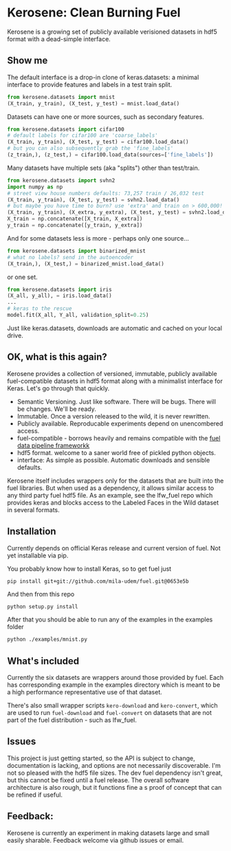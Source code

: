 # Kerosene: Clean Burning Fuel

Kerosene is a growing set of publicly available verisioned datasets in hdf5 format with a dead-simple interface.

## Show me

The default interface is a drop-in clone of keras.datasets: a minimal interface to provide features and labels in a test train split.

```python
from kerosene.datasets import mnist
(X_train, y_train), (X_test, y_test) = mnist.load_data()
```

Datasets can have one or more sources, such as secondary features.

```python
from kerosene.datasets import cifar100
# default labels for cifar100 are 'coarse_labels'
(X_train, y_train), (X_test, y_test) = cifar100.load_data()
# but you can also subsequently grab the 'fine_labels'
(z_train,), (z_test,) = cifar100.load_data(sources=['fine_labels'])
```

Many datasets have multiple sets (aka "splits") other than test/train.

```python
from kerosene.datasets import svhn2
import numpy as np
# street view house numbers defaults: 73,257 train / 26,032 test
(X_train, y_train), (X_test, y_test) = svhn2.load_data()
# but maybe you have time to burn? use 'extra' and train on > 600,000!
(X_train, y_train), (X_extra, y_extra), (X_test, y_test) = svhn2.load_data(sets=['train', 'extra', 'test'])
X_train = np.concatenate([X_train, X_extra])
y_train = np.concatenate([y_train, y_extra])
```

And for some datasets less is more - perhaps only one source...

```python
from kerosene.datasets import binarized_mnist
# what no labels? send in the autoencoder
(X_train,), (X_test,) = binarized_mnist.load_data()
```

or one set.

```python
from kerosene.datasets import iris
(X_all, y_all), = iris.load_data()
...
# keras to the rescue
model.fit(X_all, Y_all, validation_split=0.25)
```

Just like keras.datasets, downloads are automatic and cached on your local drive.

## OK, what is this again?

Kerosene provides a collection of versioned, immutable, publicly available fuel-compatible datasets in hdf5 format along with a minimalist interface for Keras. Let's go through that quickly.

  * Semantic Versioning. Just like software. There will be bugs. There will be changes. We'll be ready.
  * Immutable. Once a version released to the wild, it is never rewritten.
  * Publicly available. Reproducable experiments depend on unencombered access.
  * fuel-compatible - borrows heavily and remains compatible with the [fuel data pipeline frameworkk](https://github.com/mila-udem/fuel)
  * hdf5 format. welcome to a saner world free of pickled python objects.
  * interface: As simple as possible. Automatic downloads and sensible defaults.

Kerosene itself includes wrappers only for the datasets that are built into the fuel libraries. But when
used as a dependency, it allows similar access to any third party fuel hdf5 file. As an example, see
the lfw_fuel repo which provides keras and blocks access to the Labeled Faces in the Wild dataset
in several formats.

## Installation

Currently depends on official Keras release and current version of fuel. Not yet installable via pip.

You probably know how to install Keras, so to get fuel just

```bash
pip install git+git://github.com/mila-udem/fuel.git@0653e5b

```

And then from this repo

```
python setup.py install
```

After that you should be able to run any of the examples in the examples folder

```bash
python ./examples/mnist.py
```

## What's included

Currently the six datasets are wrappers around those provided by fuel. Each has corresponding
example in the examples directory which is meant to be a high performance representative use of that
dataset.

There's also small wrapper scripts `kero-download` and `kero-convert`, which are used to run `fuel-download`
and `fuel-convert` on datasets that are not part of the fuel distribution - such as lfw_fuel.

## Issues

This project is just getting started, so the API is subject to change, documentation is lacking, and options are not necessarily discoverable. I'm not so pleased with the hdf5 file sizes. The dev fuel dependency isn't great,
but this cannot be fixed until a fuel release. The overall software architecture is also rough, but it functions
fine a s proof of concept that can be refined if useful.

## Feedback:

Kerosene is currently an experiment in making datasets large and small easily sharable. Feedback welcome via github issues or email.
